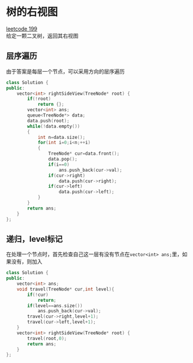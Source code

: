 # 树的右视图
[leetcode 199](https://leetcode.com/problems/binary-tree-right-side-view/)  
给定一颗二叉树，返回其右视图  

## 层序遍历
由于答案是每层一个节点，可以采用方向的层序遍历
~~~cpp
class Solution {
public:
    vector<int> rightSideView(TreeNode* root) {
        if(!root)
            return {};
        vector<int> ans;
        queue<TreeNode*> data;
        data.push(root);
        while(!data.empty())
        {
            int n=data.size();
            for(int i=0;i<n;++i)
            {
                TreeNode* cur=data.front();
                data.pop();
                if(i==0)
                    ans.push_back(cur->val);
                if(cur->right)
                    data.push(cur->right);
                if(cur->left)
                    data.push(cur->left);
            }
        }
        return ans;
    }
};
~~~

## 递归，level标记
在处理一个节点时，首先检查自己这一层有没有节点在`vector<int> ans;`里，如果没有，则加入  
~~~cpp
class Solution {
public:
    vector<int> ans;
    void travel(TreeNode* cur,int level){
        if(!cur)
            return;
        if(level==ans.size())
            ans.push_back(cur->val);
        travel(cur->right,level+1);
        travel(cur->left,level+1);
    }
    vector<int> rightSideView(TreeNode* root) {
        travel(root,0);
        return ans;
    }
};
~~~